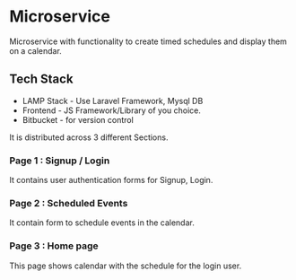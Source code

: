 # Microservice
Microservice with functionality to create timed schedules and display them on a calendar.

## Tech Stack

- LAMP Stack - Use Laravel Framework, Mysql DB
- Frontend - JS Framework/Library of you choice.
- Bitbucket - for version control

 It is distributed across 3 different Sections.
 
 ### Page 1 : Signup / Login
 It contains user authentication forms for Signup, Login.
 
 ### Page 2 :  Scheduled Events
 It contain form to schedule events in the calendar.
 
 ### Page 3 : Home page 
 This page shows calendar with the schedule for the login user.
